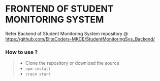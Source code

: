 # FRONTEND OF STUDENT MONITORING SYSTEM
  Refer Backend of Student Monitoring System repository @ https://github.com/EliteCoders-MKCE/StudentMonitoringSys_Backend/

### How to use ?
> * Clone the repository or download the source
> * `npm install`
> * `craco start`
